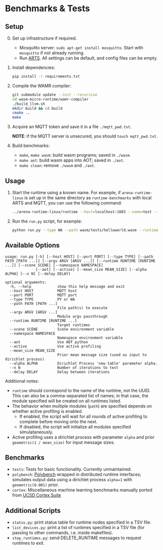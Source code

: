 # Benchmarks & Tests

## Setup

0. Set up infrastructure if required.

    - Mosquitto server: ```sudo apt-get install mosquitto```. Start with ```mosquitto``` if not already running.
    - Run [ARTS](https://github.com/conix-center/arts). All settings can be default, and config files can be empty.

1. Install dependencies:
    ```sh
    pip install -r requirements.txt
    ```

2. Compile the WAMR compiler:
    ```sh
    git submodule update --init --recursive
    cd wasm-micro-runtime/wamr-compiler
    ./build_llvm.sh
    mkdir build && cd build
    cmake ..
    make
    ```

3. Acquire an MQTT token and save it in a file ```./mqtt_pwd.txt```.

    **NOTE**: if the MQTT server is unsecured, you should ```touch mqtt_pwd.txt```.

4. Build benchmarks:

    - ```make```, ```make wasm```: build wasm programs; saved in ```./wasm```.
    - ```make aot```: build wasm apps into AOT; saved in ```./aot```.
    - ```make clean```: remove ```./wasm``` and ```./aot```.

## Usage

1. Start the runtime using a known name. For example, if ```arena-runtime-linux``` is set up in the same directory as ```runtime-benchmarks``` with local ARTS and MQTT, you can use the following command:

    ```sh
    ../arena-runtime-linux/runtime --host=localhost:1883 --name=test --dir=. --appdir=.
    ``` 

2. Run the ```run.py``` script, for example:
    ```sh
    python run.py --type WA --path wasm/tests/helloworld.wasm --runtime test
    ```

## Available Options

```
usage: run.py [-h] [--host HOST] [--port PORT] [--type TYPE] [--path PATH [PATH ...]] [--argv ARGV [ARGV ...]] [--runtime RUNTIME [RUNTIME ...]] [--scene SCENE] [--namespace NAMESPACE]
              [--aot] [--active] [--mean_size MEAN_SIZE] [--alpha ALPHA] [--n N] [--delay DELAY]

optional arguments:
  -h, --help            show this help message and exit
  --host HOST           MQTT host
  --port PORT           MQTT port
  --type TYPE           PY or WA
  --path PATH [PATH ...]
                        File path(s) to execute
  --argv ARGV [ARGV ...]
                        Module argv passthrough
  --runtime RUNTIME [RUNTIME ...]
                        Target runtimes
  --scene SCENE         Scene environment variable
  --namespace NAMESPACE
                        Namespace environment variable
  --aot                 Use AOT python
  --active              Use active profiling
  --mean_size MEAN_SIZE
                        Prior mean message size (used as input to dirichlet process)
  --alpha ALPHA         Dirichlet Process 'new table' parameter alpha.
  --n N                 Number of iterations to test
  --delay DELAY         Delay between iterations
```

Additional notes:
- ```runtime``` should correspond to the name of the runtime, not the UUID. This can also be a comma-separated list of names; in that case, the module specified will be created on all runtimes listed.
- The behavior when multiple modules (```path```) are specified depends on whether active profiling is enabled.
    - If enabled, the script will wait for all rounds of active profiling to complete before moving onto the next.
    - If disabled, the script will initialize all modules specified simulataneously.
- Active profiling uses a dirichlet process with parameter ```alpha``` and prior ```geometric(1 / mean_size)``` for input message sizes.

## Benchmarks

- ```tests```: Tests for basic functionality. Currently unmaintained.
- ```polybench```: [Polybench](https://web.cse.ohio-state.edu/~pouchet.2/software/polybench/) wrapped in distributed runtime interfaces; simulates output data using a dirichlet process ```alpha=1``` with ```geometric(0.001)``` prior.
- ```cortex```: Miscellaneous machine learning benchmarks manually ported from [UCSD Cortex Suite](https://cseweb.ucsd.edu/groups/bsg/)

## Additional Scripts

- ```status.py```: print status table for runtime nodes specified in a TSV file.
- ```list_devices.py```: print a list of runtimes specified in a TSV file (for passing to other commands, i.e. inside makefiles).
- ```stop_runtimes.py```: send DELETE_RUNTIME messages to request runtimes to exit.

